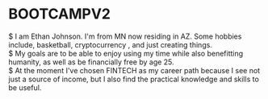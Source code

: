 # BOOTCAMPV2
$ I am Ethan Johnson. I'm from MN now residing in AZ. Some hobbies include, basketball, cryptocurrency , and just creating things. \
$ My goals are to be able to enjoy using my time while also benefitting humanity, as well as be financially free by age 25. \
$ At the moment I've chosen FINTECH as my career path because I see not just a source of income, but I also find the practical knowledge and skills to be useful.
